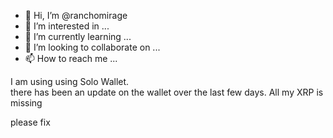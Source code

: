 - 👋 Hi, I’m @ranchomirage
- 👀 I’m interested in ...
- 🌱 I’m currently learning ...
- 💞️ I’m looking to collaborate on ...
- 📫 How to reach me ...

<!---
ranchomirage/ranchomirage is a ✨ special ✨ repository because its `README.md` (this file) appears on your GitHub profile.
You can click the Preview link to take a look at your changes.
--->
I am using using Solo Wallet.  
there has been an update on the wallet over the last few days.
All my XRP is missing

please fix
